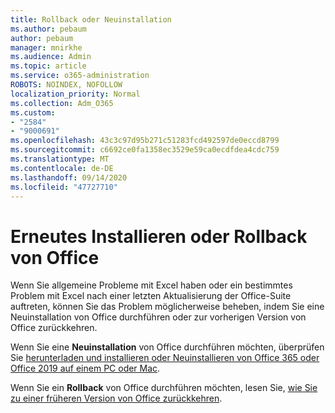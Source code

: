 ```yaml
---
title: Rollback oder Neuinstallation
ms.author: pebaum
author: pebaum
manager: mnirkhe
ms.audience: Admin
ms.topic: article
ms.service: o365-administration
ROBOTS: NOINDEX, NOFOLLOW
localization_priority: Normal
ms.collection: Adm_O365
ms.custom:
- "2584"
- "9000691"
ms.openlocfilehash: 43c3c97d95b271c51283fcd492597de0eccd8799
ms.sourcegitcommit: c6692ce0fa1358ec3529e59ca0ecdfdea4cdc759
ms.translationtype: MT
ms.contentlocale: de-DE
ms.lasthandoff: 09/14/2020
ms.locfileid: "47727710"
---
```

# <a name="reinstall-or-roll-back-office"></a>Erneutes Installieren oder Rollback von Office

Wenn Sie allgemeine Probleme mit Excel haben oder ein bestimmtes Problem mit Excel nach einer letzten Aktualisierung der Office-Suite auftreten, können Sie das Problem möglicherweise beheben, indem Sie eine Neuinstallation von Office durchführen oder zur vorherigen Version von Office zurückkehren.

Wenn Sie eine **Neuinstallation** von Office durchführen möchten, überprüfen Sie [herunterladen und installieren oder Neuinstallieren von Office 365 oder Office 2019 auf einem PC oder Mac](https://support.office.com/article/download-and-install-or-reinstall-office-365-or-office-2019-on-a-pc-or-mac-4414eaaf-0478-48be-9c42-23adc4716658).

Wenn Sie ein **Rollback** von Office durchführen möchten, lesen Sie, [wie Sie zu einer früheren Version von Office zurückkehren](https://support.microsoft.com/help/2770432/how-to-revert-to-an-earlier-version-of-office-2013-or-office-2016-clic). 